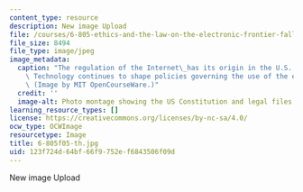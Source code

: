 ```yaml
---
content_type: resource
description: New image Upload
file: /courses/6-805-ethics-and-the-law-on-the-electronic-frontier-fall-2005/123f724d64bf66f9752ef6843506f09d_6-805f05-th.jpg
file_size: 8494
file_type: image/jpeg
image_metadata:
  caption: "The regulation of the Internet\_has its origin in the U.S. Constitution.\
    \ Technology continues to shape policies governing the use of the electronic frontier.\
    \ (Image by MIT OpenCourseWare.)"
  credit: ''
  image-alt: Photo montage showing the US Constitution and legal files.
learning_resource_types: []
license: https://creativecommons.org/licenses/by-nc-sa/4.0/
ocw_type: OCWImage
resourcetype: Image
title: 6-805f05-th.jpg
uid: 123f724d-64bf-66f9-752e-f6843506f09d
---
```

New image Upload